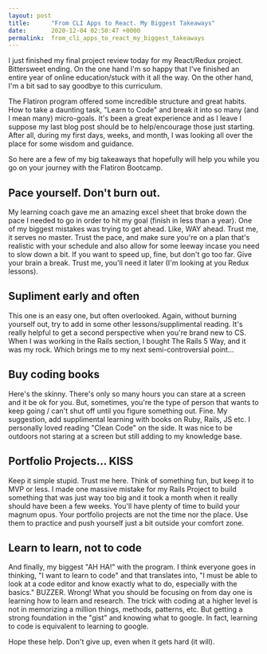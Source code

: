 ```yaml
---
layout: post
title:      "From CLI Apps to React. My Biggest Takeaways"
date:       2020-12-04 02:50:47 +0000
permalink:  from_cli_apps_to_react_my_biggest_takeaways
---
```



I just finished my final project review today for my React/Redux project.  Bittersweet ending.  On the one hand I'm so happy that I've finished an entire year of online education/stuck with it all the way.  On the other hand, I'm a bit sad to say goodbye to this curriculum.

The Flatiron program offered some incredible structure and great habits.  How to take a daunting task, "Learn to Code" and break it into so many (and I mean many) micro-goals.  It's been a great experience and as I leave I suppose my last blog post should be to help/encourage those just starting.  After all, during my first days, weeks, and month, I was looking all over the place for some wisdom and guidance.

So here are a few of my big takeaways that hopefully will help you while you go on your journey with the Flatiron Bootcamp.

## Pace yourself.  Don't burn out.
My learning coach gave me an amazing excel sheet that broke down the pace I needed to go in order to hit my goal (finish in less than a year).  One of my biggest mistakes was trying to get ahead.  Like, WAY ahead.  Trust me, it serves no master. Trust the pace, and make sure you're on a plan that's realistic with your schedule and also allow for some leeway incase you need to slow down a bit.  If you want to speed up, fine, but don't go too far.  Give your brain a break.  Trust me, you'll need it later (I'm looking at you Redux lessons).

## Supliment early and often
This one is an easy one, but often overlooked.  Again, without burning yourself out, try to add in some other lessons/supplimental reading.  It's really helpful to get a second perspective when you're brand new to CS.  When I was working in the Rails section, I bought The Rails 5 Way, and it was my rock.  Which brings me to my next semi-controversial point...

## Buy coding books
Here's the skinny.  There's only so many hours you can stare at a screen and it be ok for you.  But, sometimes, you're the type of person that wants to keep going / can't shut off until you figure something out. Fine. My suggestion, add supplimental learning with books on Ruby, Rails, JS etc.  I personally loved reading "Clean Code" on the side.  It was nice to be outdoors not staring at a screen but still adding to my knowledge base.

## Portfolio Projects... KISS
Keep it simple stupid.  Trust me here.  Think of something fun, but keep it to MVP or less.  I made one massive mistake for my Rails Project to build something that was just way too big and it took a month when it really should have been a few weeks.  You'll have plenty of time to build your magnum opus.  Your portfolio projects are not the time nor the place.  Use them to practice and push yourself just a bit outside your comfort zone.

## Learn to learn, not to code
And finally, my biggest "AH HA!" with the program.  I think everyone goes in thinking, "I want to learn to code" and that translates into, "I must be able to look at a code editor and know exactly what to do, especially with the basics." BUZZER. Wrong!  What you should be focusing on from day one is learning how to learn and research.  The trick with coding at a higher level is not in memorizing a million things, methods, patterns, etc.  But getting a strong foundation in the "gist" and knowing what to google.  In fact, learning to code is equivalent to learning to google.

Hope these help.  Don't give up, even when it gets hard (it will).
